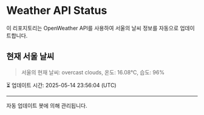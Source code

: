 
# Weather API Status

이 리포지토리는 OpenWeather API를 사용하여 서울의 날씨 정보를 자동으로 업데이트합니다.

## 현재 서울 날씨
> 서울의 현재 날씨: overcast clouds, 온도: 16.08°C, 습도: 96%

⏳ 업데이트 시간: 2025-05-14 23:56:04 (UTC)

---
자동 업데이트 봇에 의해 관리됩니다.
